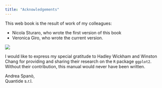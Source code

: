 ```yaml
---
title: "Acknowledgements"
---
```


This web book is the result of work of my colleagues:

* Nicola Sturaro, who wrote the first version of this book
* Veronica Giro, who wrote the current version.

![](images/EF5C8766.jpg)  


I would like to express my special gratitude to Hadley Wickham and Winston Chang for providing and sharing their research on the `R` package `ggplot2`. Without their contribution, this manual would never have been written.

Andrea Spanò,  
Quantide s.r.l.

